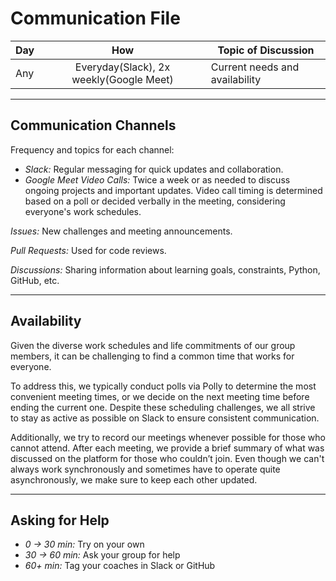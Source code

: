 
# Communication File

| Day       | How                                       | Topic of Discussion   |
|-----------|:-----------------------------------------:|------------------------|
|Any| Everyday(Slack), 2x weekly(Google Meet)| Current needs and availability |

---

## Communication Channels

Frequency and topics for each channel:

- *Slack:* Regular messaging for quick updates and collaboration.
- *Google Meet Video Calls:* Twice a week or as needed to discuss ongoing
  projects and important updates. Video call timing is determined
  based on a poll or decided verbally in the meeting,
   considering everyone's work schedules.

*Issues:* New challenges and meeting announcements.

*Pull Requests:* Used for code reviews.

*Discussions:* Sharing information about learning goals,
 constraints, Python, GitHub, etc.

---

## Availability

Given the diverse work schedules and life commitments of our group members,
it can be challenging to find a common time that works for everyone.

To address this, we typically conduct polls via Polly to determine
 the most convenient meeting times, or we decide on the next
  meeting time before ending the current one. Despite these scheduling
   challenges, we all strive to stay as active as possible on
    Slack to ensure consistent communication.

 Additionally, we try to record our meetings
     whenever possible for those who cannot attend.
 After each meeting, we provide a brief summary of
      what was discussed on the platform for those who
       couldn’t join. Even though we can't always work
        synchronously and sometimes have to operate quite asynchronously,
        we make sure to keep each other updated.

---

## Asking for Help

- *0 -> 30 min:* Try on your own
- *30 -> 60 min:* Ask your group for help
- *60+ min:* Tag your coaches in Slack or GitHub
